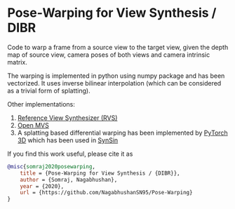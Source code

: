 # Pose-Warping for View Synthesis / DIBR
Code to warp a frame from a source view to the target view, given the depth map of source view, camera poses of both views and camera intrinsic matrix.

The warping is implemented in python using numpy package and has been vectorized. It uses inverse bilinear interpolation (which can be considered as a trivial form of splatting). 

Other implementations:
1. [Reference View Synthesizer (RVS)](https://gitlab.com/mpeg-i-visual/rvs)
2. [Open MVS](https://github.com/cdcseacave/openMVS)
3. A splatting based differential warping has been implemented by [PyTorch 3D](https://github.com/facebookresearch/pytorch3d) which has been used in [SynSin](https://github.com/facebookresearch/synsin) 

If you find this work useful, please cite it as 

```bibtex
@misc{somraj2020posewarping,
    title = {Pose-Warping for View Synthesis / {DIBR}},
    author = {Somraj, Nagabhushan},
    year = {2020},
    url = {https://github.com/NagabhushanSN95/Pose-Warping}
}
```
